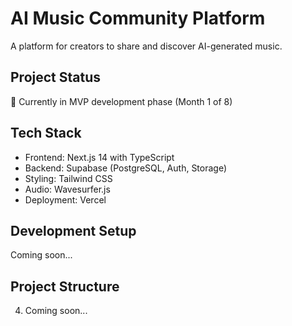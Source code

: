 # AI Music Community Platform
A platform for creators to share and discover AI-generated music.
## Project Status
🚧 Currently in MVP development phase (Month 1 of 8)
## Tech Stack
- Frontend: Next.js 14 with TypeScript
- Backend: Supabase (PostgreSQL, Auth, Storage)
- Styling: Tailwind CSS
- Audio: Wavesurfer.js
- Deployment: Vercel
## Development Setup
Coming soon...
## Project Structure
4. Coming soon...